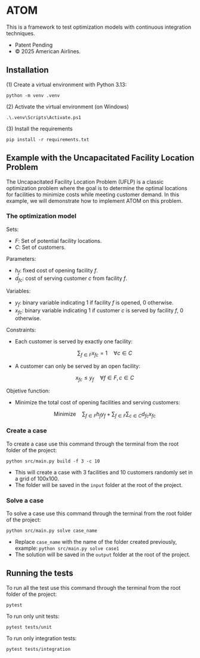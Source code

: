 # ATOM
This is a framework to test optimization models with continuous integration techniques.
- Patent Pending
- © 2025 American Airlines.

## Installation
(1) Create a virtual environment with Python 3.13:

`python -m venv .venv`

(2) Activate the virtual environment (on Windows)

`.\.venv\Scripts\Activate.ps1`

(3) Install the requirements

`pip install -r requirements.txt`

## Example with the Uncapacitated Facility Location Problem
The Uncapacitated Facility Location Problem (UFLP) is a classic optimization problem where the 
goal is to determine the optimal locations for facilities to minimize costs while meeting customer demand. 
In this example, we will demonstrate how to implement ATOM on this problem.

### The optimization model
Sets:
- $F$: Set of potential facility locations.
- $C$: Set of customers.

Parameters:
- $h_f$: fixed cost of opening facility $f$.
- $d_{fc}$: cost of serving customer $c$ from facility $f$.

Variables:
- $y_f$: binary variable indicating 1 if facility $f$ is opened, 0 otherwise.
- $x_{fc}$: binary variable indicating 1 if customer $c$ is served by facility $f$, 0 otherwise.

Constraints:
- Each customer is served by exactly one facility:

   $$\sum_{f \in F} x_{fc} = 1 \quad \forall c \in C$$
- A customer can only be served by an open facility:

   $$x_{fc} \leq y_f \quad \forall f \in F, c \in C$$

Objetive function:
- Minimize the total cost of opening facilities and serving customers:

   $$\text{Minimize} \quad \sum_{f \in F} h_f y_f + \sum_{f \in F} \sum_{c \in C} d_{fc} x_{fc}$$


### Create a case
To create a case use this command through the terminal from the root folder of the project:

`python src/main.py build -f 3 -c 10`
- This will create a case with 3 facilities and 10 customers randomly set in a grid of 100x100.
- The folder will be saved in the `input` folder at the root of the project.

### Solve a case
To solve a case use this command through the terminal from the root folder of the project:

`python src/main.py solve case_name`
- Replace `case_name` with the name of the folder created previously, example:
`python src/main.py solve case1`
- The solution will be saved in the `output` folder at the root of the project.

## Running the tests
To run all the test use this command through the terminal from the root folder of the project:

`pytest`

To run only unit tests:

`pytest tests/unit`

To run only integration tests:

`pytest tests/integration`
